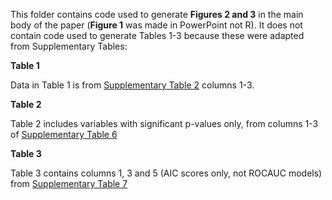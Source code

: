 This folder contains code used to generate **Figures 2 and 3** in the main body of the paper (**Figure 1** was made in PowerPoint not R). It does not contain code used to generate Tables 1-3 because these were adapted from Supplementary Tables:

**Table 1**</p>
Data in Table 1 is from <a href='https://github.com/bethan-mallabar-rimmer/CRC_IRM/blob/main/tables_and_figures/supplementary/sup_table_2'>Supplementary Table 2</a> columns 1-3.</p>

**Table 2**</p>
Table 2 includes variables with significant p-values only, from columns 1-3 of <a href='https://github.com/bethan-mallabar-rimmer/CRC_IRM/blob/main/tables_and_figures/supplementary/sup_table_6'>Supplementary Table 6</a>

**Table 3**</p>
Table 3 contains columns 1, 3 and 5 (AIC scores only, not ROCAUC models) from <a href='https://github.com/bethan-mallabar-rimmer/CRC_IRM/blob/main/tables_and_figures/supplementary/sup_table_7'>Supplementary Table 7</a>

